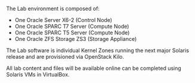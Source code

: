 The Lab environment is composed of:
* One Oracle Server X6-2 (Control Node)
* One Oracle SPARC T7 Server (Compute Node)
* One Oracle SPARC T5 Server (Compute Node)
* One Oracle ZFS Storage ZS3 (Storage Appliance)

The Lab software is individual Kernel Zones running the next major Solaris release and are provisioned via OpenStack Kilo.

All lab content and files will be available online can be completed using Solaris VMs in VirtualBox.
